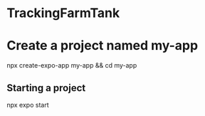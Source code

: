 # TrackingFarmTank

# Create a project named my-app

npx create-expo-app my-app && cd my-app

## Starting a project

npx expo start
